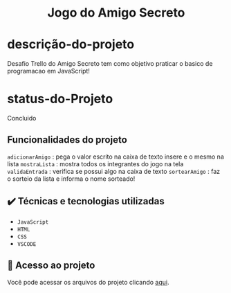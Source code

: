 <h1 align="center"> Jogo do Amigo Secreto </h1>

# descrição-do-projeto 
Desafio Trello do Amigo Secreto tem como objetivo praticar o basico de programacao em JavaScript!

# status-do-Projeto
Concluido

## Funcionalidades do projeto
`adicionarAmigo` : pega o valor escrito na caixa de texto insere e o mesmo na lista
`mostraLista` : mostra todos os integrantes do jogo na tela
`validaEntrada` : verifica se possui algo na caixa de texto
`sortearAmigo` : faz o sorteio da lista e informa o nome sorteado!

## ✔️ Técnicas e tecnologias utilizadas

- ``JavaScript``
- ``HTML``
- ``CSS``
- ``VSCODE``

## 📁 Acesso ao projeto
Você pode acessar os arquivos do projeto clicando [aqui](https://mouldor.github.io/AmigoSecreto/).
